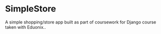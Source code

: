# SimpleStore
A simple shopping/store app built as part of coursework for Django course taken with Eduonix..
